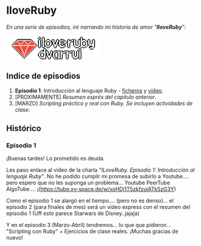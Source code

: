 
# IloveRuby

_En una serie de episodios, iré narrando mi historia de amor "**IloveRuby**":_

![](images/logo.png)

## Indice de episodios

1. **Episodio 1**: Introducción al lenguaje Ruby - [ficheros](episode/01.introduccion/) y [vídeo](https://tube.xy-space.de/w/xoHDj1T5zkfzuiATk5zG3Y).
2. [PROXIMAMENTE] _Resumen exprés del capítulo anterior_.
3. [MARZO] _Scripting práctico y real con Ruby. Se incluyen actividades de clase_.

## Histórico

### Episodio 1

¡Buenas tardes! Lo prometido es deuda.

Les paso enlace al vídeo de la charla _"ILoveRuby. Episodio 1: Introducciòn al lenguaje Ruby"_. No he podido cumplir mi promesa de subirlo a Youtube.... pero espero que no les suponga un problema... Youtube PeerTube AlgoTube.... ¡(https://tube.xy-space.de/w/xoHDj1T5zkfzuiATk5zG3Y)

Como el episodio 1 se alargó en el tiempo.... (pero no es denso)... el episodio 2 (para finales de mes) será un vídeo express con el resumen del episodio 1 (Uff esto parece Starwars de Disney..jajaja)

Y en el episodio 3 (Marzo-Abril) tendremos... lo que que pidieron... "Scripting con Ruby" + Ejercicios de clase reales. ¡Muchas gracias de nuevo!
